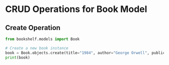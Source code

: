 # CRUD Operations for Book Model

## Create Operation
```python
from bookshelf.models import Book

# Create a new book instance
book = Book.objects.create(title="1984", author="George Orwell", publication_year=1949)
print(book)
